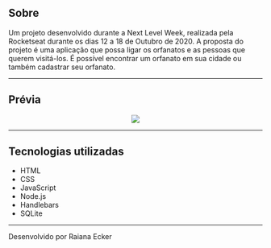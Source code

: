 ## Sobre 

Um projeto desenvolvido durante a Next Level Week, realizada pela Rocketseat durante os dias 12 a 18 de Outubro de 2020.
A proposta do projeto é uma aplicação que possa ligar os orfanatos e as pessoas que querem visitá-los. É possível encontrar um orfanato em sua cidade ou também cadastrar seu orfanato.

--- 

## Prévia 

<p align="center">
  <img src="https://i.postimg.cc/Xns85ftP/happy.png" >
</p>

---

## Tecnologias utilizadas

- HTML
- CSS
- JavaScript
- Node.js 
- Handlebars
- SQLite 

---

Desenvolvido por Raiana Ecker
